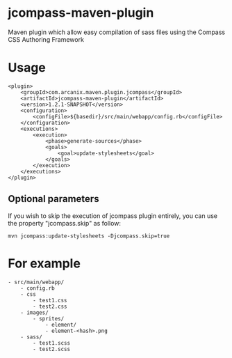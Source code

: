 jcompass-maven-plugin
=====================

Maven plugin which allow easy compilation of sass files using the Compass CSS Authoring Framework

# Usage

    <plugin>
        <groupId>com.arcanix.maven.plugin.jcompass</groupId>
        <artifactId>jcompass-maven-plugin</artifactId>
        <version>1.2.1-SNAPSHOT</version>
        <configuration>
            <configFile>${basedir}/src/main/webapp/config.rb</configFile>
        </configuration>
        <executions>
            <execution>
                <phase>generate-sources</phase>
                <goals>
                    <goal>update-stylesheets</goal>
                </goals>
            </execution>
        </executions>
    </plugin>

## Optional parameters

If you wish to skip the execution of jcompass plugin entirely, you can use the property "jcompass.skip" as follow:

    mvn jcompass:update-stylesheets -Djcompass.skip=true

# For example

    - src/main/webapp/
        - config.rb
        - css
            - test1.css
            - test2.css
        - images/
            - sprites/
                - element/
                - element-<hash>.png
        - sass/
            - test1.scss
            - test2.scss
